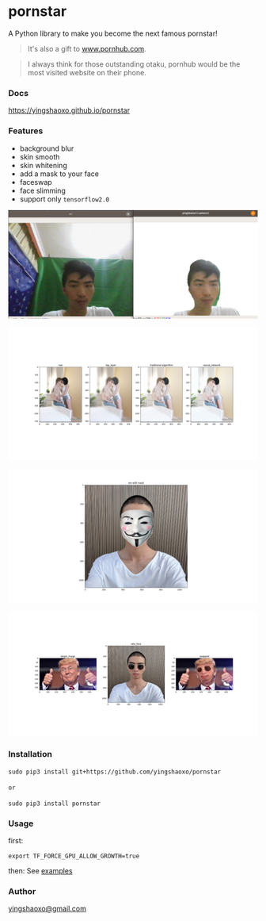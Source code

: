 # pornstar

A Python library to make you become the next famous pornstar!

> It's also a gift to www.pornhub.com.

> I always think for those outstanding otaku, pornhub would be the most visited website on their phone.

### Docs
https://yingshaoxo.github.io/pornstar

### Features
* background blur
* skin smooth
* skin whitening
* add a mask to your face
* faceswap
* face slimming
* support only `tensorflow2.0`

![Feature1](Feature_0.png)

![Feature1](Feature_1.png)

![Feature2](Feature_2.png)

![Feature3](Feature_3.png)


### Installation
```
sudo pip3 install git+https://github.com/yingshaoxo/pornstar

or 

sudo pip3 install pornstar
```


### Usage
first:
```
export TF_FORCE_GPU_ALLOW_GROWTH=true
```

then:
See [examples](https://github.com/yingshaoxo/pornstar/tree/master/example)


### Author

yingshaoxo@gmail.com